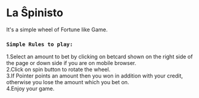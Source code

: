 # La Ŝpinisto

It's a simple wheel of Fortune like Game.

### `Simple Rules to play:`
1.Select an amount to bet by clicking on betcard shown on the right side of the page or down side if you are on mobile browser.\
2.Click on spin button to rotate the wheel.\
3.If Pointer points an amount then you won in addition with your credit, otherwise you lose the amount which you bet on.\
4.Enjoy your game.


